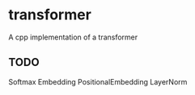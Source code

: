 # transformer
A cpp implementation of a transformer

## TODO
Softmax
Embedding
PositionalEmbedding
LayerNorm

